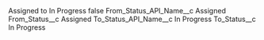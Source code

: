 <?xml version="1.0" encoding="UTF-8"?>
<CustomMetadata xmlns="http://soap.sforce.com/2006/04/metadata" xmlns:xsi="http://www.w3.org/2001/XMLSchema-instance" xmlns:xsd="http://www.w3.org/2001/XMLSchema">
    <label>Assigned to In Progress</label>
    <protected>false</protected>
    <values>
        <field>From_Status_API_Name__c</field>
        <value xsi:type="xsd:string">Assigned</value>
    </values>
    <values>
        <field>From_Status__c</field>
        <value xsi:type="xsd:string">Assigned</value>
    </values>
    <values>
        <field>To_Status_API_Name__c</field>
        <value xsi:type="xsd:string">In Progress</value>
    </values>
    <values>
        <field>To_Status__c</field>
        <value xsi:type="xsd:string">In Progress</value>
    </values>
</CustomMetadata>
